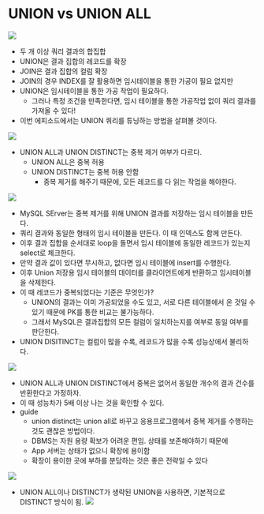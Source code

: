 # UNION vs UNION ALL
![](https://i.imgur.com/NiefQpy.png)
* 두 개 이상 쿼리 결과의 합집합
* UNION은 결과 집합의 레코드를 확장
* JOIN은 결과 집합의 컬럼 확장
* JOIN의 경우 INDEX를 잘 활용하면 임시테이블을 통한 가공이 필요 없지만
* UNION은 임시테이블을 통한 가공 작업이 필요하다.
	* 그러나 특정 조건을 만족한다면, 임시 테이블을 통한 가공작업 없이 쿼리 결과를 가져올 수 있다!
* 이번 에피소드에서는 UNION 쿼리를 튜닝하는 방법을 살펴볼 것이다.

![](https://i.imgur.com/fig1x5d.png)
* UNION ALL과 UNION DISTINCT는 중복 제거 여부가 다르다.
	* UNION ALL은 중복 허용
	* UNION DISTINCT는 중복 허용 안함
		* 중복 제거를 해주기 때문에, 모든 레코드를 다 읽는 작업을 해야한다.

![](https://i.imgur.com/RVnobj6.png)
* MySQL SErver는 중복 제거를 위해 UNION 결과를 저장하는 임시 테이블을 만든다.
* 쿼리 결과와 동일한 형태의 임시 테이블을 만든다. 이 때 인덱스도 함께 만든다.
* 이후 결과 집합을 순서대로 loop을 돌면서 임시 테이블에 동일한 레코드가 있는지 select로 체크한다.
* 만약 결과 값이 있다면 무시하고, 없다면 임시 테이블에 insert를 수행한다.
* 이후 Union 저장용 임시 테이블의 데이터를 클라이언트에게 반환하고 임시테이블을 삭제한다.
* 이 때 레코드가 중복되었다는 기준은 무엇인가?
	* UNION의 결과는 이미 가공되었을 수도 있고, 서로 다른 테이블에서 온 것일 수 있기 때문에 PK를 통한 비교는 불가능하다.
	* 그래서 MySQL은 결과집합의 모든 컬럼이 일치하는지를 여부로 동일 여부를 판단한다.
* UNION DISITINCT는 컬럼이 많을 수록, 레코드가 많을 수록 성능상에서 불리하다.

![](https://i.imgur.com/9qYeJJ6.png)
* UNION ALL과 UNION DISTINCT에서 중복은 없어서 동일한 개수의 결과 건수를 반환한다고 가정하자. 
* 이 때 성능차가 5배 이상 나는 것을 확인할 수 있다.
* guide
	* union distinct는 union all로 바꾸고 응용프로그램에서 중복 제거를 수행하는 것도 괜찮은 방법이다.
	* DBMS는 자원 용량 확보가 어려운 편임. 상태를 보존해야하기 때문에
	* App 서버는 상태가 없으니 확장에 용이함
	* 확장이 용이한 곳에 부하를 분담하는 것은 좋은 전략일 수 있다

![](https://i.imgur.com/5rcKK3R.png)
* UNION ALL이나 DISTINCT가 생략된 UNION을 사용하면, 기본적으로 DISTINCT 방식이 됨.
![](https://i.imgur.com/WusWRmh.png)
